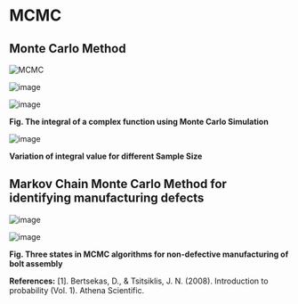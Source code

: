 # MCMC
## Monte Carlo Method

![MCMC](https://github.com/deepanshuIITM/MCMC/assets/137225940/a84593e3-6eb2-4a8f-8f0c-9b71473d6294)


![image](https://github.com/deepanshuIITM/MCMC/assets/137225940/4a1436fe-db46-417f-b643-d5060a848099)

![image](https://github.com/deepanshuIITM/MCMC/assets/137225940/5282b414-56eb-4d37-a53f-829acb012734)

**Fig. The integral of a complex function using Monte Carlo Simulation**

![image](https://github.com/deepanshuIITM/MCMC/assets/137225940/0fc4d292-94f7-4292-a551-290e7920272e)

**Variation of integral value for different Sample Size**

## Markov Chain Monte Carlo Method for identifying manufacturing defects

![image](https://github.com/deepanshuIITM/MCMC/assets/137225940/fc5e78bc-6c08-44f2-9d25-83dc17456908)

![image](https://github.com/deepanshuIITM/MCMC/assets/137225940/fcc6af4a-dbce-44a2-815a-9c017c9eb4a0)

**Fig. Three states in MCMC algorithms for non-defective manufacturing of bolt assembly**



**References:**
[1]. Bertsekas, D., & Tsitsiklis, J. N. (2008). Introduction to probability (Vol. 1). Athena Scientific.

